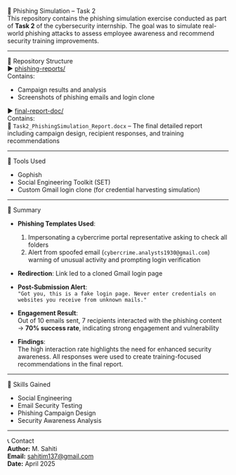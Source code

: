 🔐 Phishing Simulation – Task 2  
This repository contains the phishing simulation exercise conducted as part of **Task 2** of the cybersecurity internship. The goal was to simulate real-world phishing attacks to assess employee awareness and recommend security training improvements.

---

📁 Repository Structure  
▶️ [phishing-reports/](https://github.com/s-a-63/GoPhishing/tree/main/phishing-reports)  
Contains:  
- Campaign results and analysis  
- Screenshots of phishing emails and login clone   

▶️ [final-report-doc/](https://github.com/s-a-63/Final_Report/tree/main/final-report-doc)  
Contains:  
📄 `Task2_PhishingSimulation_Report.docx` – The final detailed report including campaign design, recipient responses, and training recommendations  

---

🧰 Tools Used  
- Gophish  
- Social Engineering Toolkit (SET)  
- Custom Gmail login clone (for credential harvesting simulation)

---

📌 Summary  
- **Phishing Templates Used**:  
  1. Impersonating a cybercrime portal representative asking to check all folders  
  2. Alert from spoofed email (`cybercrime.analysts1930@gmail.com`) warning of unusual activity and prompting login verification  

- **Redirection**: Link led to a cloned Gmail login page  
- **Post-Submission Alert**:  
  `"Got you, this is a fake login page. Never enter credentials on websites you receive from unknown mails."`  

- **Engagement Result**:  
  Out of 10 emails sent, 7 recipients interacted with the phishing content  
  → **70% success rate**, indicating strong engagement and vulnerability  

- **Findings**:  
  The high interaction rate highlights the need for enhanced security awareness. All responses were used to create training-focused recommendations in the final report.

---

🧠 Skills Gained  
- Social Engineering  
- Email Security Testing  
- Phishing Campaign Design  
- Security Awareness Analysis

---

📞 Contact  
**Author:** M. Sahiti  
**Email:** sahitim137@gmail.com  
**Date:** April 2025
